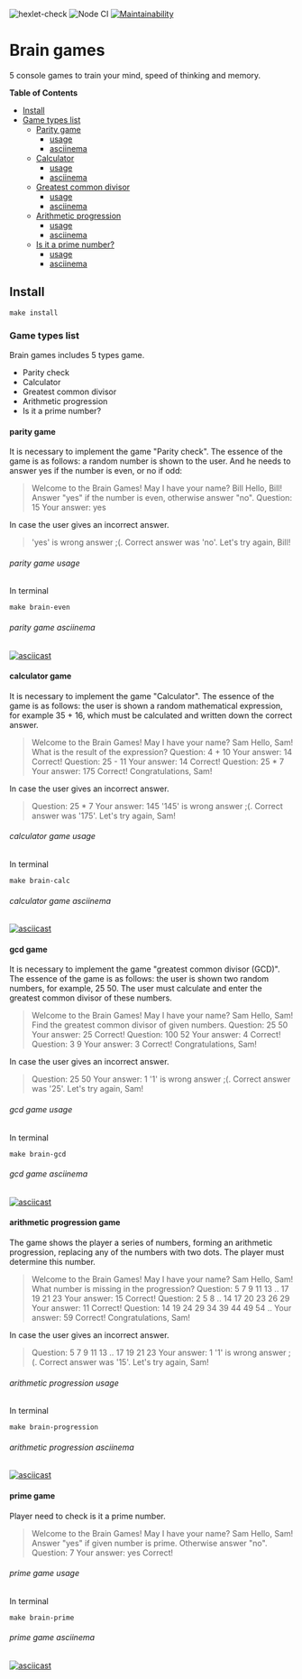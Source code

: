 ![hexlet-check](https://github.com/Alatr/frontend-project-lvl1/workflows/hexlet-check/badge.svg?branch=master)
![Node CI](https://github.com/Alatr/frontend-project-lvl1/workflows/Node%20CI/badge.svg)
[![Maintainability](https://api.codeclimate.com/v1/badges/40307f92a1a58ff488d6/maintainability)](https://codeclimate.com/github/Alatr/frontend-project-lvl1/maintainability)
# Brain games

5 console games to train your mind, speed of thinking and memory.

**Table of Contents**

<!-- toc -->

- [Install](#install)
- [Game types list](#game-types-list)
	- [Parity game ](#parity-game)
		- [usage](#parity-game-usage)
		- [asciinema](#parity-game-asciinema)
	- [Сalculator](#calculator-game)
		- [usage](#calculator-game-usage)
		- [asciinema](#calculator-game-asciinema)
	- [Greatest common divisor ](#gcd-game)
		- [usage](#gcd-game-usage)
		- [asciinema](#gcd-game-asciinema)
	- [Arithmetic progression](#arithmetic-progression-game)
		- [usage](#arithmetic-progression-game-usage)
		- [asciinema](#arithmetic-progression-game-asciinema)
	- [Is it a prime number?](#prime-game)
		- [usage](#prime-game-usage)
		- [asciinema](#prime-game-asciinema)

<!-- tocstop -->

## Install

```
make install
```
### Game types list
Brain games includes 5 types game.
* Parity check
* Сalculator
* Greatest common divisor
* Arithmetic progression
* Is it a prime number?

#### parity game
It is necessary to implement the game "Parity check". The essence of the game is as follows: a random number is shown to the user. And he needs to answer yes if the number is even, or no if odd:

> Welcome to the Brain Games!
> May I have your name? Bill
> Hello, Bill!
> Answer "yes" if the number is even, otherwise answer "no".
> Question: 15
> Your answer: yes

In case the user gives an incorrect answer.
> 'yes' is wrong answer ;(. Correct answer was 'no'. Let's try again, Bill!

###### parity game usage
In terminal
```
make brain-even
```

###### parity game asciinema
[![asciicast](https://asciinema.org/a/l40Lrk3midkLmNEOmgZErGnY7.svg)](https://asciinema.org/a/l40Lrk3midkLmNEOmgZErGnY7)




#### calculator game
It is necessary to implement the game "Calculator". The essence of the game is as follows: the user is shown a random mathematical expression, for example 35 + 16, which must be calculated and written down the correct answer.

> Welcome to the Brain Games!
> May I have your name? Sam
> Hello, Sam!
> What is the result of the expression?
> Question: 4 + 10
> Your answer: 14
> Correct!
> Question: 25 - 11
> Your answer: 14
> Correct!
> Question: 25 * 7
> Your answer: 175
> Correct!
> Congratulations, Sam!

In case the user gives an incorrect answer.
> Question: 25 * 7
> Your answer: 145
> '145' is wrong answer ;(. Correct answer was '175'.
> Let's try again, Sam!

###### calculator game usage
In terminal
```
make brain-calc
```
###### calculator game asciinema
[![asciicast](https://asciinema.org/a/l40Lrk3midkLmNEOmgZErGnY7.svg)](https://asciinema.org/a/l40Lrk3midkLmNEOmgZErGnY7)


#### gcd game

It is necessary to implement the game "greatest common divisor (GCD)". The essence of the game is as follows: the user is shown two random numbers, for example, 25 50. The user must calculate and enter the greatest common divisor of these numbers.

> Welcome to the Brain Games!
> May I have your name? Sam
> Hello, Sam!
> Find the greatest common divisor of given numbers.
> Question: 25 50
> Your answer: 25
> Correct!
> Question: 100 52
> Your answer: 4
> Correct!
> Question: 3 9
> Your answer: 3
> Correct!
> Congratulations, Sam!

In case the user gives an incorrect answer.
> Question: 25 50
> Your answer: 1
> '1' is wrong answer ;(. Correct answer was '25'.
> Let's try again, Sam!

###### gcd game usage
In terminal
```
make brain-gcd
```
###### gcd game asciinema
[![asciicast](https://asciinema.org/a/l40Lrk3midkLmNEOmgZErGnY7.svg)](https://asciinema.org/a/l40Lrk3midkLmNEOmgZErGnY7)




#### arithmetic progression game
The game shows the player a series of numbers, forming an arithmetic progression, replacing any of the numbers with two dots. The player must determine this number.
> Welcome to the Brain Games!
> May I have your name? Sam
> Hello, Sam!
> What number is missing in the progression?
> Question: 5 7 9 11 13 .. 17 19 21 23
> Your answer: 15
> Correct!
> Question: 2 5 8 .. 14 17 20 23 26 29
> Your answer: 11
> Correct!
> Question: 14 19 24 29 34 39 44 49 54 ..
> Your answer: 59
> Correct!
> Congratulations, Sam!

In case the user gives an incorrect answer.

> Question: 5 7 9 11 13 .. 17 19 21 23
> Your answer: 1
> '1' is wrong answer ;(. Correct answer was '15'.
> Let's try again, Sam!

###### arithmetic progression usage
In terminal
```
make brain-progression
```
###### arithmetic progression asciinema
[![asciicast](https://asciinema.org/a/l40Lrk3midkLmNEOmgZErGnY7.svg)](https://asciinema.org/a/l40Lrk3midkLmNEOmgZErGnY7)





#### prime game
Player need to check is it a prime number.

> Welcome to the Brain Games!
> May I have your name? Sam
> Hello, Sam!
> Answer "yes" if given number is prime. Otherwise answer "no".
> Question: 7
> Your answer: yes
> Correct!


###### prime game usage
In terminal
```
make brain-prime
```
###### prime game asciinema
[![asciicast](https://asciinema.org/a/l40Lrk3midkLmNEOmgZErGnY7.svg)](https://asciinema.org/a/l40Lrk3midkLmNEOmgZErGnY7)



